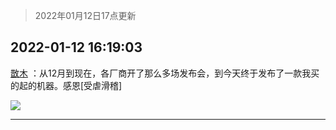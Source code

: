 > 2022年01月12日17点更新
<link rel="stylesheet" href="https://cdn.jsdelivr.net/gh/taotie6/sampleJSON@main/css/photo_show.css">
<meta name="referrer" content="no-referrer" />


 ## 2022-01-12 16:19:03 

 [㪚木](https://www.coolapk.com/feed/32771906?shareKey=YjMyN2E4NmI0OWQwNjFkZTk4NjU~) ：从12月到现在，各厂商开了那么多场发布会，到今天终于发布了一款我买的起的机器。感恩[受虐滑稽] 

<div class="album">
<img class="img-item" src="http://image.coolapk.com/feed/2019/0515/09/1081091_3748_1897@180x122.gif" />
</div>

 ------- 

